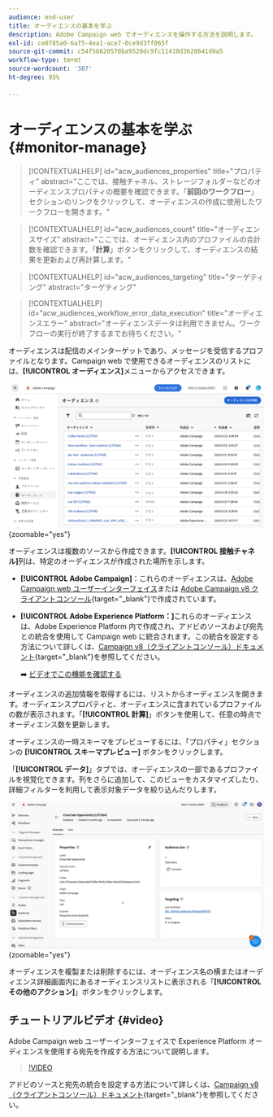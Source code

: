 ```yaml
---
audience: end-user
title: オーディエンスの基本を学ぶ
description: Adobe Campaign web でオーディエンスを操作する方法を説明します。
exl-id: ce0785a0-6af5-4ea1-ace7-0ce9d3ff065f
source-git-commit: c54f56620570ba9520dc9fc11410d3628641d0a5
workflow-type: tm+mt
source-wordcount: '387'
ht-degree: 95%

---
```


# オーディエンスの基本を学ぶ {#monitor-manage}

>[!CONTEXTUALHELP]
>id="acw_audiences_properties"
>title="プロパティ"
>abstract="ここでは、接触チャネル、ストレージフォルダーなどのオーディエンスプロパティの概要を確認できます。「**前回のワークフロー**」セクションのリンクをクリックして、オーディエンスの作成に使用したワークフローを開きます。"

>[!CONTEXTUALHELP]
>id="acw_audiences_count"
>title="オーディエンスサイズ"
>abstract="ここでは、オーディエンス内のプロファイルの合計数を確認できます。「**計算**」ボタンをクリックして、オーディエンスの結果を更新および再計算します。"

>[!CONTEXTUALHELP]
>id="acw_audiences_targeting"
>title="ターゲティング"
>abstract="ターゲティング"

>[!CONTEXTUALHELP]
>id="acw_audiences_workflow_error_data_execution"
>title="オーディエンスエラー"
>abstract="オーディエンスデータは利用できません。ワークフローの実行が終了するまでお待ちください。"

オーディエンスは配信のメインターゲットであり、メッセージを受信するプロファイルとなります。Campaign web で使用できるオーディエンスのリストには、**[!UICONTROL オーディエンス]**&#x200B;メニューからアクセスできます。

![Campaign web で使用可能なオーディエンスのリストを示すスクリーンショット。](assets/audiences-list.png){zoomable="yes"}

オーディエンスは複数のソースから作成できます。**[!UICONTROL 接触チャネル]**&#x200B;列は、特定のオーディエンスが作成された場所を示します。

* **[!UICONTROL Adobe Campaign]**：これらのオーディエンスは、[Adobe Campaign web ユーザーインターフェイス](create-audience.md)または [Adobe Campaign v8 クライアントコンソール](https://experienceleague.adobe.com/docs/campaign/campaign-v8/audience/create-audiences/create-audiences.html?lang=ja){target="_blank"}で作成されています。

* **[!UICONTROL Adobe Experience Platform：]**&#x200B;これらのオーディエンスは、Adobe Experience Platform 内で作成され、アドビのソースおよび宛先との統合を使用して Campaign web に統合されます。この統合を設定する方法について詳しくは、[Campaign v8（クライアントコンソール）ドキュメント](https://experienceleague.adobe.com/docs/campaign/campaign-v8/connect/ac-aep/ac-aep.html?lang=ja){target="_blank"}を参照してください。

  ➡️ [ビデオでこの機能を確認する](#video)

オーディエンスの追加情報を取得するには、リストからオーディエンスを開きます。オーディエンスプロパティと、オーディエンスに含まれているプロファイルの数が表示されます。「**[!UICONTROL 計算]**」ボタンを使用して、任意の時点でオーディエンス数を更新します。

オーディエンスの一時スキーマをプレビューするには、「プロパティ」セクションの **[!UICONTROL スキーマプレビュー]** ボタンをクリックします。

「**[!UICONTROL データ]**」タブでは、オーディエンスの一部であるプロファイルを視覚化できます。列をさらに追加して、このビューをカスタマイズしたり、詳細フィルターを利用して表示対象データを絞り込んだりします。

![プロファイルやカスタマイズオプションなど、オーディエンスの詳細を示すスクリーンショット。](assets/audiences-details.png){zoomable="yes"}

オーディエンスを複製または削除するには、オーディエンス名の横またはオーディエンス詳細画面内にあるオーディエンスリストに表示される「**[!UICONTROL その他のアクション]**」ボタンをクリックします。

## チュートリアルビデオ {#video}

Adobe Campaign web ユーザーインターフェイスで Experience Platform オーディエンスを使用する宛先を作成する方法について説明します。

>[!VIDEO](https://video.tv.adobe.com/v/3427635?quality=12)

アドビのソースと宛先の統合を設定する方法について詳しくは、[Campaign v8（クライアントコンソール）ドキュメント](https://experienceleague.adobe.com/docs/campaign/campaign-v8/connect/ac-aep/ac-aep.html?lang=ja){target="_blank"}を参照してください。